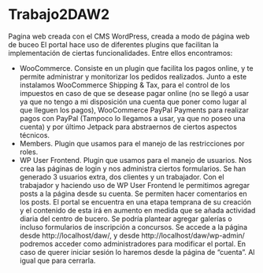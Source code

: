 # Trabajo2DAW2
Pagina web creada con el CMS WordPress, creada a modo de página web de buceo
El portal hace uso de diferentes plugins que facilitan la implementación de ciertas funcionalidades. Entre ellos encontramos:
-	WooCommerce. Consiste en un plugin que facilita los pagos online, y te permite administrar y monitorizar los pedidos realizados. Junto a este instalamos WooCommerce Shipping & Tax, para el control de los impuestos en caso de que se desease pagar online (no se llegó a usar ya que no tengo a mi disposición una cuenta que poner como lugar al que lleguen los pagos), WooCommerce PayPal Payments para realizar pagos con PayPal (Tampoco lo llegamos a usar, ya que no poseo una cuenta) y por último Jetpack para abstraernos de ciertos aspectos técnicos.
-	Members. Plugin que usamos para el manejo de las restricciones por roles.
-	WP User Frontend. Plugin que usamos para el manejo de usuarios. Nos crea las páginas de login y nos administra ciertos formularios.
Se han generado 3 usuarios extra, dos clientes y un trabajador. Con el trabajador y haciendo uso de WP User Frontend le permitimos agregar posts a la página desde su cuenta.
Se permiten hacer comentarios en los posts.
El portal se encuentra en una etapa temprana de su creación y el contenido de esta irá en aumento en medida que se añada actividad diaria del centro de bucero.
Se podría plantear agregar galerías o incluso formularios de inscripción a concursos.
Se accede a la página desde http://localhost/daw/, y desde http://localhost/daw/wp-admin/ podremos acceder como administradores para modificar el portal.
En caso de querer iniciar sesión lo haremos desde la página de “cuenta”. Al igual que para cerrarla.

